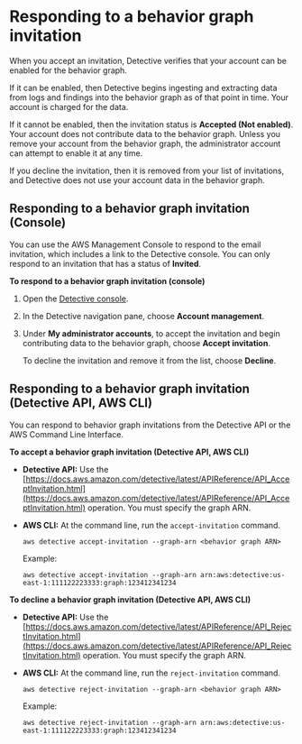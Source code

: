 # Responding to a behavior graph invitation<a name="member-invitation-response"></a>

When you accept an invitation, Detective verifies that your account can be enabled for the behavior graph\.

If it can be enabled, then Detective begins ingesting and extracting data from logs and findings into the behavior graph as of that point in time\. Your account is charged for the data\.

If it cannot be enabled, then the invitation status is **Accepted \(Not enabled\)**\. Your account does not contribute data to the behavior graph\. Unless you remove your account from the behavior graph, the administrator account can attempt to enable it at any time\.

If you decline the invitation, then it is removed from your list of invitations, and Detective does not use your account data in the behavior graph\.

## Responding to a behavior graph invitation \(Console\)<a name="member-invitation-response-console"></a>

You can use the AWS Management Console to respond to the email invitation, which includes a link to the Detective console\. You can only respond to an invitation that has a status of **Invited**\.

**To respond to a behavior graph invitation \(console\)**

1. Open the [Detective console](https://console.aws.amazon.com/detective/)\.

1. In the Detective navigation pane, choose **Account management**\.

1. Under **My administrator accounts**, to accept the invitation and begin contributing data to the behavior graph, choose **Accept invitation**\.

   To decline the invitation and remove it from the list, choose **Decline**\.

## Responding to a behavior graph invitation \(Detective API, AWS CLI\)<a name="member-invitation-response-api"></a>

You can respond to behavior graph invitations from the Detective API or the AWS Command Line Interface\.

**To accept a behavior graph invitation \(Detective API, AWS CLI\)**
+ **Detective API:** Use the [https://docs.aws.amazon.com/detective/latest/APIReference/API_AcceptInvitation.html](https://docs.aws.amazon.com/detective/latest/APIReference/API_AcceptInvitation.html) operation\. You must specify the graph ARN\.
+ **AWS CLI:** At the command line, run the `accept-invitation` command\.

  ```
  aws detective accept-invitation --graph-arn <behavior graph ARN>
  ```

  Example:

  ```
  aws detective accept-invitation --graph-arn arn:aws:detective:us-east-1:111122223333:graph:123412341234
  ```

**To decline a behavior graph invitation \(Detective API, AWS CLI\)**
+ **Detective API:** Use the [https://docs.aws.amazon.com/detective/latest/APIReference/API_RejectInvitation.html](https://docs.aws.amazon.com/detective/latest/APIReference/API_RejectInvitation.html) operation\. You must specify the graph ARN\.
+ **AWS CLI:** At the command line, run the `reject-invitation` command\.

  ```
  aws detective reject-invitation --graph-arn <behavior graph ARN>
  ```

  Example:

  ```
  aws detective reject-invitation --graph-arn arn:aws:detective:us-east-1:111122223333:graph:123412341234
  ```
